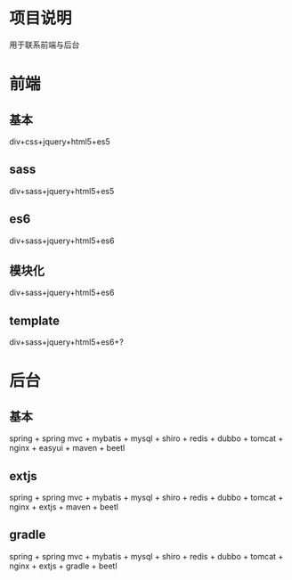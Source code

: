 # 项目说明

用于联系前端与后台

# 前端

## 基本

div+css+jquery+html5+es5

## sass

div+sass+jquery+html5+es5

## es6

div+sass+jquery+html5+es6

## 模块化

div+sass+jquery+html5+es6

## template

div+sass+jquery+html5+es6+?



# 后台

## 基本

spring + spring mvc + mybatis + mysql + shiro + redis + dubbo + tomcat + nginx + easyui + maven + beetl

## extjs

spring + spring mvc + mybatis + mysql + shiro + redis + dubbo + tomcat + nginx + extjs + maven  + beetl

## gradle

spring + spring mvc + mybatis + mysql + shiro + redis + dubbo + tomcat + nginx + extjs + gradle      + beetl



## 

## 